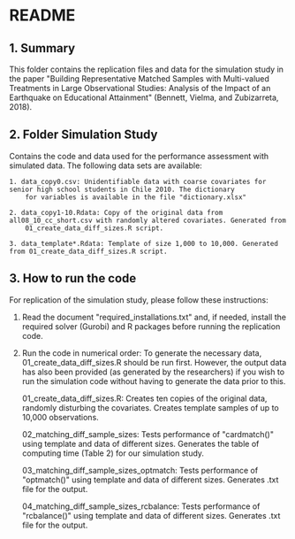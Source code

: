 # README

## 1. Summary

This folder contains the replication files and data for the simulation study in the paper "Building Representative Matched Samples with Multi-valued Treatments in Large Observational Studies: Analysis of the Impact of an Earthquake on Educational Attainment" (Bennett, Vielma, and Zubizarreta, 2018).

## 2. Folder Simulation Study

Contains the code and data used for the performance assessment with simulated data. The following data sets are available:

	1. data_copy0.csv: Unidentifiable data with coarse covariates for senior high school students in Chile 2010. The dictionary
		for variables is available in the file "dictionary.xlsx"

	2. data_copy1-10.Rdata: Copy of the original data from all08_10_cc_short.csv with randomly altered covariates. Generated from 
		01_create_data_diff_sizes.R script.

	3. data_template*.Rdata: Template of size 1,000 to 10,000. Generated from 01_create_data_diff_sizes.R script.


## 3. How to run the code

For replication of the simulation study, please follow these instructions:

1. Read the document "required_installations.txt" and, if needed, install the required solver (Gurobi) and R packages before running the replication code.

2. Run the code in numerical order: To generate the necessary data, 01_create_data_diff_sizes.R should be run first. However, the output data has also been provided (as generated by the researchers) if you wish to run the simulation code without having to generate the data prior to this.

	01_create_data_diff_sizes.R: Creates ten copies of the original data, randomly disturbing the covariates. Creates template samples of up to 
		10,000 observations.

	02_matching_diff_sample_sizes: Tests performance of "cardmatch()" using template and data of different sizes. Generates the table of computing 
		time (Table 2) for our simulation study.

	03_matching_diff_sample_sizes_optmatch: Tests performance of "optmatch()" using template and data of different sizes. Generates .txt file for the 
		output.

	04_matching_diff_sample_sizes_rcbalance: Tests performance of "rcbalance()" using template and data of different sizes. Generates .txt file for the 
		output.
